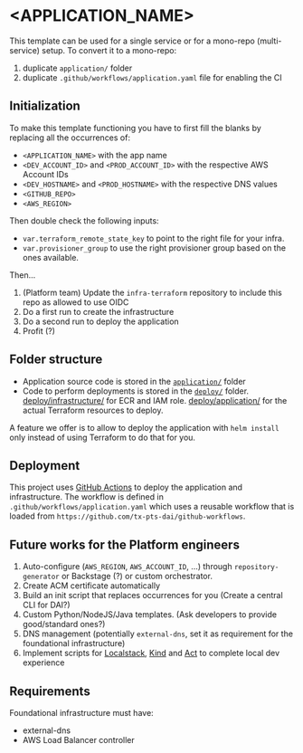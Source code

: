 # <APPLICATION_NAME>

This template can be used for a single service or for a mono-repo (multi-service) setup. To convert it to a mono-repo:

1. duplicate `application/` folder
1. duplicate `.github/workflows/application.yaml` file for enabling the CI

## Initialization

To make this template functioning you have to first fill the blanks by replacing all the occurrences of:

- `<APPLICATION_NAME>` with the app name
- `<DEV_ACCOUNT_ID>` and `<PROD_ACCOUNT_ID>` with the respective AWS Account IDs
- `<DEV_HOSTNAME>` and `<PROD_HOSTNAME>` with the respective DNS values
- `<GITHUB_REPO>`
- `<AWS_REGION>`

Then double check the following inputs:

- `var.terraform_remote_state_key` to point to the right file for your infra.
- `var.provisioner_group` to use the right provisioner group based on the ones available.

Then...

1. (Platform team) Update the `infra-terraform` repository to include this repo as allowed to use OIDC
1. Do a first run to create the infrastructure
1. Do a second run to deploy the application
1. Profit (?)

## Folder structure

- Application source code is stored in the [`application/`](./application/) folder
- Code to perform deployments is stored in the [`deploy/`](./deploy/) folder. [deploy/infrastructure/](./deploy/infrastructure/) for ECR and IAM role. [deploy/application/](./deploy/application/) for the actual Terraform resources to deploy.

A feature we offer is to allow to deploy the application with `helm install` only instead of using Terraform to do that for you.

## Deployment

This project uses [GitHub Actions](https://docs.github.com/en/actions) to deploy the application and infrastructure. The workflow is defined in `.github/workflows/application.yaml` which uses a reusable workflow that is loaded from `https://github.com/tx-pts-dai/github-workflows`.

## Future works for the Platform engineers

1. Auto-configure (`AWS_REGION`, `AWS_ACCOUNT_ID`, ...) through `repository-generator` or Backstage (?) or custom orchestrator.
1. Create ACM certificate automatically
1. Build an init script that replaces occurrences for you (Create a central CLI for DAI?)
1. Custom Python/NodeJS/Java templates. (Ask developers to provide good/standard ones?)
1. DNS management (potentially `external-dns`, set it as requirement for the foundational infrastructure)
1. Implement scripts for [Localstack](https://www.localstack.cloud/), [Kind](https://kind.sigs.k8s.io/) and [Act](https://github.com/nektos/act) to complete local dev experience

## Requirements

Foundational infrastructure must have:

- external-dns
- AWS Load Balancer controller
